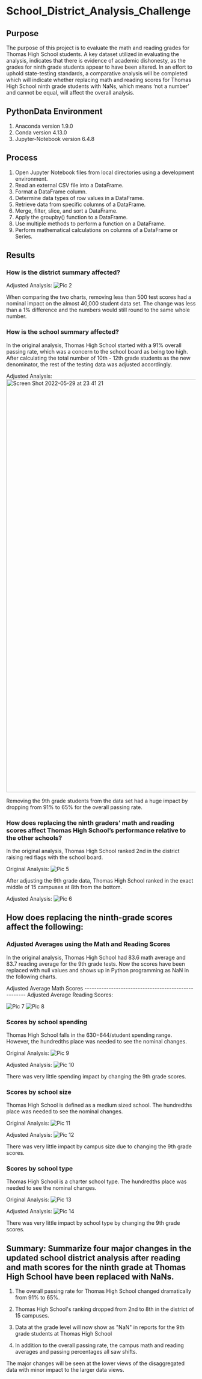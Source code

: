 # School_District_Analysis_Challenge


## Purpose
The purpose of this project is to evaluate the math and reading grades for Thomas High School students. A key dataset utilized in evaluating the analysis, indicates that there is evidence of academic dishonesty, as the grades for ninth grade students appear to have been altered. In an effort to uphold state-testing standards, a comparative analysis will be completed which will indicate whether replacing math and reading scores for Thomas High School ninth grade students with NaNs, which means ‘not a number’ and cannot be equal, will affect the overall analysis.


## PythonData Environment
1. Anaconda version 1.9.0
2. Conda version 4.13.0
3. Jupyter-Notebook version 6.4.8


## Process
1. Open Jupyter Notebook files from local directories using a development environment.
2. Read an external CSV file into a DataFrame.
3. Format a DataFrame column.
4. Determine data types of row values in a DataFrame.
5. Retrieve data from specific columns of a DataFrame.
6. Merge, filter, slice, and sort a DataFrame.
7. Apply the groupby() function to a DataFrame.
8. Use multiple methods to perform a function on a DataFrame.
9. Perform mathematical calculations on columns of a DataFrame or Series.

## Results

### How is the district summary affected?

Adjusted Analysis:
![Pic 2](https://github.com/Baylex/School_District_Analysis/blob/main/Resources/2_dist_sum_2_decimals.PNG)

When comparing the two charts, removing less than 500 test scores had a nominal impact on the almost 40,000 student data set.  The change was less than a 1% difference and the numbers would still round to the same whole number.  

### How is the school summary affected?

In the original analysis, Thomas High School started with a 91% overall passing rate, which was a concern to the school board as being too high.  After calculating the total number of 10th - 12th grade students as the new denominator, the rest of the testing data was adjusted accordingly.  

Adjusted Analysis:
<img width="1097" alt="Screen Shot 2022-05-29 at 23 41 21" src="https://user-images.githubusercontent.com/104603177/170913198-5f3f0f31-1ff6-4aad-b7f3-4db5fac48036.png">

Removing the 9th grade students from the data set had a huge impact by dropping from 91% to 65% for the overall passing rate. 

### How does replacing the ninth graders’ math and reading scores affect Thomas High School’s performance relative to the other schools?
In the original analysis, Thomas High School ranked 2nd in the district raising red flags with the school board. 

Original Analysis:
![Pic 5](https://github.com/Baylex/School_District_Analysis/blob/main/Resources/1_top_5_schools.PNG)

After adjusting the 9th grade data, Thomas High School ranked in the exact middle of 15 campuses at 8th from the bottom. 

Adjusted Analysis:
![Pic 6](https://github.com/Baylex/School_District_Analysis/blob/main/Resources/2_bottom_8_schools.PNG)

## How does replacing the ninth-grade scores affect the following:

### Adjusted Averages using the Math and Reading Scores 

In the original analysis, Thomas High School had 83.6 math average and 83.7 reading average for the 9th grade tests. 
Now the scores have been replaced with null values and shows up in Python programming as NaN in the following charts. 

Adjusted Average Math Scores ----------------------------------------------------- Adjusted Average Reading Scores: 

![Pic 7](https://github.com/Baylex/School_District_Analysis/blob/main/Resources/2_math_by_grade_HS.PNG)
![Pic 8](https://github.com/Baylex/School_District_Analysis/blob/main/Resources/2_read_by_grade_HS_correct.PNG)

### Scores by school spending

Thomas High School falls in the $630-$644/student spending range.  However, the hundredths place was needed to see the nominal changes. 

Original Analysis:
![Pic 9](https://github.com/Baylex/School_District_Analysis/blob/main/Resources/1_spend_updated.PNG)

Adjusted Analysis:
![Pic 10](https://github.com/Baylex/School_District_Analysis/blob/main/Resources/2_spending_updated.PNG)

There was very little spending impact by changing the 9th grade scores. 

### Scores by school size
Thomas High School is defined as a medium sized school.  The hundredths place was needed to see the nominal changes.

Original Analysis:
![Pic 11](https://github.com/Baylex/School_District_Analysis/blob/main/Resources/1_size_updated.PNG)

Adjusted Analysis:
![Pic 12](https://github.com/Baylex/School_District_Analysis/blob/main/Resources/2_size_updated.PNG)

There was very little impact by campus size due to changing the 9th grade scores. 

### Scores by school type

Thomas High School is a charter school type. The hundredths place was needed to see the nominal changes.

Original Analysis:
![Pic 13](https://github.com/Baylex/School_District_Analysis/blob/main/Resources/1_type_updated.PNG)

Adjusted Analysis:
![Pic 14](https://github.com/Baylex/School_District_Analysis/blob/main/Resources/2_type_updated.PNG)

There was very little impact by school type by changing the 9th grade scores. 

## Summary: Summarize four major changes in the updated school district analysis after reading and math scores for the ninth grade at Thomas High School have been replaced with NaNs.

1. The overall passing rate for Thomas High School changed dramatically from 91% to 65%. 

2. Thomas High School's ranking dropped from 2nd to 8th in the district of 15 campuses. 

3. Data at the grade level will now show as "NaN" in reports for the 9th grade students at Thomas High School  

4. In addition to the overall passing rate, the campus math and reading averages and passing percentages all saw shifts.  

The major changes will be seen at the lower views of the disaggregated data with minor impact to the larger data views.
